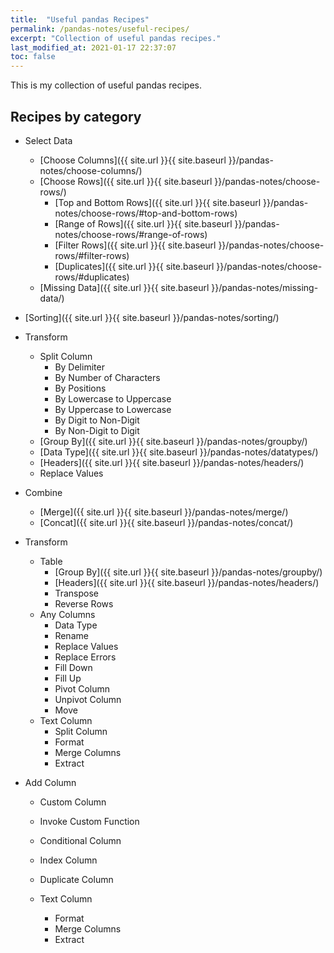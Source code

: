 ```yaml
---
title:  "Useful pandas Recipes"
permalink: /pandas-notes/useful-recipes/
excerpt: "Collection of useful pandas recipes."
last_modified_at: 2021-01-17 22:37:07
toc: false
---
```


This is my collection of useful pandas recipes.

## Recipes by category

* Select Data
  * [Choose Columns]({{ site.url }}{{ site.baseurl }}/pandas-notes/choose-columns/)
  * [Choose Rows]({{ site.url }}{{ site.baseurl }}/pandas-notes/choose-rows/)
    * [Top and Bottom Rows]({{ site.url }}{{ site.baseurl }}/pandas-notes/choose-rows/#top-and-bottom-rows)
    * [Range of Rows]({{ site.url }}{{ site.baseurl }}/pandas-notes/choose-rows/#range-of-rows)
    * [Filter Rows]({{ site.url }}{{ site.baseurl }}/pandas-notes/choose-rows/#filter-rows)
    * [Duplicates]({{ site.url }}{{ site.baseurl }}/pandas-notes/choose-rows/#duplicates)
  * [Missing Data]({{ site.url }}{{ site.baseurl }}/pandas-notes/missing-data/)

* [Sorting]({{ site.url }}{{ site.baseurl }}/pandas-notes/sorting/)

* Transform
    * Split Column
      * By Delimiter
      * By Number of Characters
      * By Positions
      * By Lowercase to Uppercase
      * By Uppercase to Lowercase
      * By Digit to Non-Digit
      * By Non-Digit to Digit
    * [Group By]({{ site.url }}{{ site.baseurl }}/pandas-notes/groupby/)
    * [Data Type]({{ site.url }}{{ site.baseurl }}/pandas-notes/datatypes/)
    * [Headers]({{ site.url }}{{ site.baseurl }}/pandas-notes/headers/)
    * Replace Values

* Combine
  * [Merge]({{ site.url }}{{ site.baseurl }}/pandas-notes/merge/)
  * [Concat]({{ site.url }}{{ site.baseurl }}/pandas-notes/concat/)

* Transform
  * Table
    * [Group By]({{ site.url }}{{ site.baseurl }}/pandas-notes/groupby/)
    * [Headers]({{ site.url }}{{ site.baseurl }}/pandas-notes/headers/)
    * Transpose
    * Reverse Rows
  * Any Columns
    * Data Type
    * Rename
    * Replace Values
    * Replace Errors
    * Fill Down
    * Fill Up
    * Pivot Column
    * Unpivot Column
    * Move
  * Text Column
    * Split Column
    * Format
    * Merge Columns
    * Extract

* Add Column
  * Custom Column
  * Invoke Custom Function
  * Conditional Column
  * Index Column
  * Duplicate Column

  * Text Column
    * Format
    * Merge Columns
    * Extract







